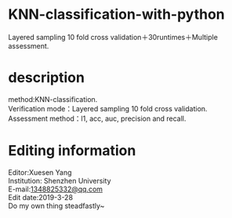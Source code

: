 # KNN-classification-with-python
Layered sampling 10 fold cross validation＋30runtimes＋Multiple assessment.        

# description     
method:KNN-classification.       
Verification mode：Layered sampling 10 fold cross validation.    
Assessment method：l1, acc, auc, precision and recall.    

# Editing information      
Editor:Xuesen Yang              
Institution: Shenzhen University             
E-mail:1348825332@qq.com            
Edit date:2019-3-28   
Do my own thing steadfastly~
